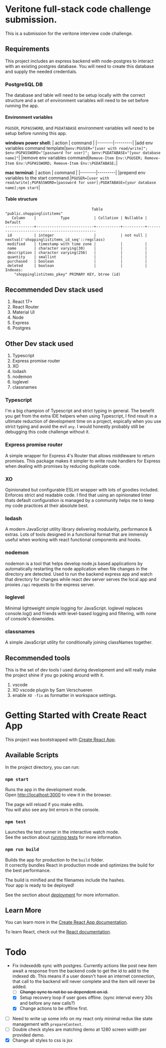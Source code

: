 # Veritone full-stack code challenge submission.

This is a submission for the veritone interview code challenge.  

## Requirements

This project includes an express backend with node-postgres to interact with an existing postgres database. You will need to create this database and supply the needed credentials.

### PostgreSQL DB

The database and table will need to be setup locally with the correct structure and a set of environment variables will need to be set before running the app.

#### Environment variables

`PGUSER`, `PGPASSWORD`, and `PGDATABASE` environment variables will need to be setup before running this app.


**windows power shell:**
| action | command |
|--------|---------|
|add env variables command template|`$env:PGUSER="[user with read/write]"; $env:PGPASSWORD="[password for user]"; $env:PGDATABASE="[your database name]"`|
|remove env variables command|`Remove-Item Env:\PGUSER; Remove-Item Env:\PGPASSWORD; Remove-Item Env:\PGDATABASE;`|

**mac terminal:**
| action | command |
|--------|---------|
|prepend env variables to the start command.|`PGUSER=[user with read/write];PGPASSWORD=[password for user];PGDATABASE=[your database name];npm start`|

#### Table structure

```
                                       Table "public.shoppinglistitems"
   Column    |           Type           | Collation | Nullable |                    Default
-------------+--------------------------+-----------+----------+-----------------------------------------------
 id          | integer                  |           | not null | nextval('shoppinglistitems_id_seq'::regclass)
 modified    | timestamp with time zone |           |          |
 name        | character varying(30)    |           |          |
 description | character varying(256)   |           |          |
 quantity    | smallint                 |           |          |
 purchased   | boolean                  |           |          |
 deleted     | boolean                  |           |          |
Indexes:
    "shoppinglistitems_pkey" PRIMARY KEY, btree (id)
```

## Recommended Dev stack used

1. React 17+
3. React Router
4. Material UI
5. Node
6. Express
7. Postgres

## Other Dev stack used

1. Typescript
2. Express promise router
3. XO
4. lodash
5. nodemon
6. loglevel
7. classnames

### Typescript

I'm a big champion of Typescript and strict typing in general.  The benefit you get from the extra IDE helpers when using Typescript, I find result in a ultimate reduction of development time on a project, espically when you use strict typing and avoid the evil `any`.  I would honestly probably still be debugging this code challenge without it.

### Express promise router

A simple wrapper for Express 4's Router that allows middleware to return promises. This package makes it simpler to write route handlers for Express when dealing with promises by reducing duplicate code.

### XO

Opinionated but configurable ESLint wrapper with lots of goodies included. Enforces strict and readable code. I find that using an opinionated linter thats default configuration is managed by a community helps me to keep my code practices at their absolute best.

### lodash

A modern JavaScript utility library delivering modularity, performance & extras.  Lots of tools designed in a functional format that are immensly useful when working with react functional components and hooks.

### nodemon

nodemon is a tool that helps develop node.js based applications by automatically restarting the node application when file changes in the directory are detected. Used to run the backend express app and watch that directory for changes while react dev server serves the local app and proxies `/api` requests to the express server.

### loglevel

Minimal lightweight simple logging for JavaScript. loglevel replaces console.log() and friends with level-based logging and filtering, with none of console's downsides.

### classnames

A simple JavaScript utility for conditionally joining classNames together.


## Recommended tools

This is the set of dev tools I used during development and will really make the project shine if you go poking around with it.

1. vscode
2. XO vscode plugin by Sam Verschueren
3. enable `XO -fix` as formatter in workspace settings.

# Getting Started with Create React App

This project was bootstrapped with [Create React App](https://github.com/facebook/create-react-app).

## Available Scripts

In the project directory, you can run:

### `npm start`

Runs the app in the development mode.\
Open [http://localhost:3000](http://localhost:3000) to view it in the browser.

The page will reload if you make edits.\
You will also see any lint errors in the console.

### `npm test`

Launches the test runner in the interactive watch mode.\
See the section about [running tests](https://facebook.github.io/create-react-app/docs/running-tests) for more information.

### `npm run build`

Builds the app for production to the `build` folder.\
It correctly bundles React in production mode and optimizes the build for the best performance.

The build is minified and the filenames include the hashes.\
Your app is ready to be deployed!

See the section about [deployment](https://facebook.github.io/create-react-app/docs/deployment) for more information.

## Learn More

You can learn more in the [Create React App documentation](https://facebook.github.io/create-react-app/docs/getting-started).

To learn React, check out the [React documentation](https://reactjs.org/).

# Todo

- Fix indexeddb sync with postgres.  Currently actions like post new item await a response from the backend code to get the id to add to the indexed db.  This means if a user doesn't have an internet connection, that call to the backend will never complete and the item will never be added.
    - [ ] ~~Change sync to not be so dependent on id.~~
	- [x] Setup recovery loop if user goes offline. (sync interval every 30s and before any new calls?)
    - [x] Change actions to be offline first.
- [ ] Need to write up some info on my react only minimal redux like state management with `prepareContext`.
- [ ] Double check styles are matching demo at 1280 screen width per provided demo.
- [x] Change all styles to css is jsx
